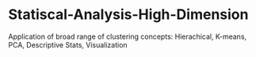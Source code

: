 # Statiscal-Analysis-High-Dimension
Application of broad range of clustering concepts: Hierachical, K-means, PCA, Descriptive Stats, Visualization

